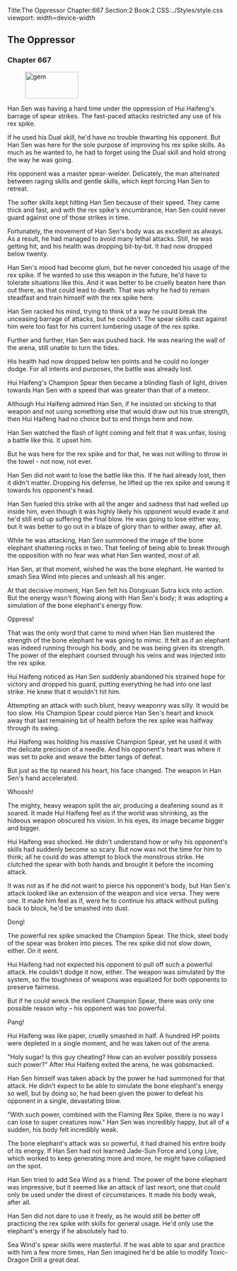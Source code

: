 Title:The Oppressor 
Chapter:667 
Section:2 
Book:2 
CSS:../Styles/style.css 
viewport: width=device-width
  
## The Oppressor
### Chapter 667
  
<figure>
	<img src="../Images/gem.gif" alt="gem" id="gem" width="120" height="60" />
</figure>
  

  
Han Sen was having a hard time under the oppression of Hui Haifeng's barrage of spear strikes. The fast-paced attacks restricted any use of his rex spike.

If he used his Dual skill, he'd have no trouble thwarting his opponent. But Han Sen was here for the sole purpose of improving his rex spike skills. As much as he wanted to, he had to forget using the Dual skill and hold strong the way he was going.

His opponent was a master spear-wielder. Delicately, the man alternated between raging skills and gentle skills, which kept forcing Han Sen to retreat.

The softer skills kept hitting Han Sen because of their speed. They came thick and fast, and with the rex spike's encumbrance, Han Sen could never guard against one of those strikes in time.

Fortunately, the movement of Han Sen's body was as excellent as always. As a result, he had managed to avoid many lethal attacks. Still, he was getting hit, and his health was dropping bit-by-bit. It had now dropped below twenty.

Han Sen's mood had become glum, but he never conceded his usage of the rex spike. If he wanted to use this weapon in the future, he'd have to tolerate situations like this. And it was better to be cruelly beaten here than out there, as that could lead to death. That was why he had to remain steadfast and train himself with the rex spike here.

Han Sen racked his mind, trying to think of a way he could break the unceasing barrage of attacks, but he couldn't. The spear skills cast against him were too fast for his current lumbering usage of the rex spike.

Further and further, Han Sen was pushed back. He was nearing the wall of the arena, still unable to turn the tides.

His health had now dropped below ten points and he could no longer dodge. For all intents and purposes, the battle was already lost.

Hui Haifeng's Champion Spear then became a blinding flash of light, driven towards Han Sen with a speed that was greater than that of a meteor.

Although Hui Haifeng admired Han Sen, if he insisted on sticking to that weapon and not using something else that would draw out his true strength, then Hui Haifeng had no choice but to end things here and now.

Han Sen watched the flash of light coming and felt that it was unfair, losing a battle like this. It upset him.

But he was here for the rex spike and for that, he was not willing to throw in the towel - not now, not ever.

Han Sen did not want to lose the battle like this. If he had already lost, then it didn't matter. Dropping his defense, he lifted up the rex spike and swung it towards his opponent's head.

Han Sen fueled this strike with all the anger and sadness that had welled up inside him, even though it was highly likely his opponent would evade it and he'd still end up suffering the final blow. He was going to lose either way, but it was better to go out in a blaze of glory than to wither away, after all.

While he was attacking, Han Sen summoned the image of the bone elephant shattering rocks in two. That feeling of being able to break through the opposition with no fear was what Han Sen wanted, most of all.

Han Sen, at that moment, wished he was the bone elephant. He wanted to smash Sea Wind into pieces and unleash all his anger.

At that decisive moment, Han Sen felt his Dongxuan Sutra kick into action. But the energy wasn't flowing along with Han Sen's body; it was adopting a simulation of the bone elephant's energy flow.

Oppress!

That was the only word that came to mind when Han Sen mustered the strength of the bone elephant he was going to mimic. It felt as if an elephant was indeed running through his body, and he was being given its strength. The power of the elephant coursed through his veins and was injected into the rex spike.

Hui Haifeng noticed as Han Sen suddenly abandoned his strained hope for victory and dropped his guard, putting everything he had into one last strike. He knew that it wouldn't hit him.

Attempting an attack with such blunt, heavy weaponry was silly. It would be too slow. His Champion Spear could pierce Han Sen's heart and knock away that last remaining bit of health before the rex spike was halfway through its swing.

Hui Haifeng was holding his massive Champion Spear, yet he used it with the delicate precision of a needle. And his opponent's heart was where it was set to poke and weave the bitter tangs of defeat.

But just as the tip neared his heart, his face changed. The weapon in Han Sen's hand accelerated.

Whoosh!

The mighty, heavy weapon split the air, producing a deafening sound as it soared. It made Hui Haifeng feel as if the world was shrinking, as the hideous weapon obscured his vision. In his eyes, its image became bigger and bigger.

Hui Haifeng was shocked. He didn't understand how or why his opponent's skills had suddenly become so scary. But now was not the time for him to think; all he could do was attempt to block the monstrous strike. He clutched the spear with both hands and brought it before the incoming attack.

It was not as if he did not want to pierce his opponent's body, but Han Sen's attack looked like an extension of the weapon and vice versa. They were one. It made him feel as if, were he to continue his attack without pulling back to block, he'd be smashed into dust.

Dong!

The powerful rex spike smacked the Champion Spear. The thick, steel body of the spear was broken into pieces. The rex spike did not slow down, either. On it went.

Hui Haifeng had not expected his opponent to pull off such a powerful attack. He couldn't dodge it now, either. The weapon was simulated by the system, so the toughness of weapons was equalized for both opponents to preserve fairness.

But if he could wreck the resilient Champion Spear, there was only one possible reason why – his opponent was too powerful.

Pang!

Hui Haifeng was like paper, cruelly smashed in half. A hundred HP points were depleted in a single moment, and he was taken out of the arena.

"Holy sugar! Is this guy cheating? How can an evolver possibly possess such power?" After Hui Haifeng exited the arena, he was gobsmacked.

Han Sen himself was taken aback by the power he had summoned for that attack. He didn't expect to be able to simulate the bone elephant's energy so well, but by doing so, he had been given the power to defeat his opponent in a single, devastating blow.

"With such power, combined with the Flaming Rex Spike, there is no way I can lose to super creatures now." Han Sen was incredibly happy, but all of a sudden, his body felt incredibly weak.

The bone elephant's attack was so powerful, it had drained his entire body of its energy. If Han Sen had not learned Jade-Sun Force and Long Live, which worked to keep generating more and more, he might have collapsed on the spot.

Han Sen tried to add Sea Wind as a friend. The power of the bone elephant was impressive, but it seemed like an attack of last resort, one that could only be used under the direst of circumstances. It made his body weak, after all.

Han Sen did not dare to use it freely, as he would still be better off practicing the rex spike with skills for general usage. He'd only use the elephant's energy if he absolutely had to.

Sea Wind's spear skills were masterful. If he was able to spar and practice with him a few more times, Han Sen imagined he'd be able to modify Toxic-Dragon Drill a great deal.